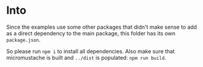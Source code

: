 # Into

Since the examples use some other packages that didn't make sense to add as a
direct dependency to the main package, this folder has its own `package.json`.

So please run `npm i` to install all dependencies.
Also make sure that micromustache is built and `../dist` is populated:
`npm run build`.
